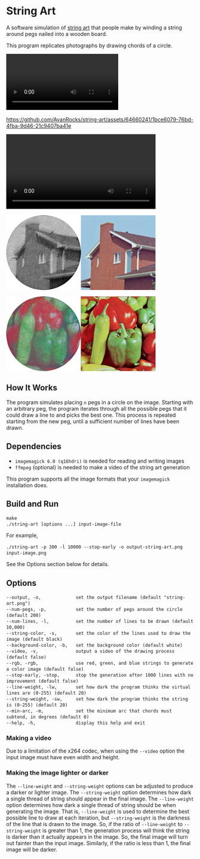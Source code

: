 # String Art

A software simulation of [string art](https://www.youtube.com/watch?v=WGccIFf6MF8) that people make by winding a string around pegs nailed into a wooden board.

This program replicates photographs by drawing chords of a circle.

![a video demonstration of the string art program](sample-images/face/face-comparison.mp4)

https://github.com/AvanRocks/string-art/assets/64660241/1bce6079-76bd-4fba-9d46-21c9407ba41e

<video width="400" height="200" controls>
  <source src="./sample-images/face/face-comparison.mp4" type="video/mp4">
</video>

![a string art image of a house](sample-images/house/house-comparison.png)

![a string art image of some peppers](sample-images/peppers/peppers-comparison.png)

## How It Works

The program simulates placing `n` pegs in a circle on the image.
Starting with an arbitrary peg, the program iterates through all the possible pegs that it could draw a line to and picks the best one.
This process is repeated starting from the new peg, until a sufficient number of lines have been drawn.

## Dependencies
- `imagemagick 6.0 (q16hdri)` is needed for reading and writing images
- `ffmpeg` (optional) is needed to make a video of the string art generation

This program supports all the image formats that your `imagemagick` installation does.

## Build and Run
```
make
./string-art [options ...] input-image-file
```
For example,
```
./string-art -p 300 -l 10000 --stop-early -o output-string-art.png input-image.png 
```
See the Options section below for details.

## Options
```
--output, -o,             set the output filename (default "string-art.png")
--num-pegs, -p,           set the number of pegs around the circle (default 200)
--num-lines, -l,          set the number of lines to be drawn (default 10,000)
--string-color, -s,       set the color of the lines used to draw the image (default black)
--background-color, -b,   set the background color (default white)
--video, -v,              output a video of the drawing process (default false)
--rgb, -rgb,              use red, green, and blue strings to generate a color image (default false)
--stop-early, -stop,      stop the generation after 1000 lines with no improvement (default false)
--line-weight, -lw,       set how dark the program thinks the virtual lines are (0-255) (default 20)
--string-weight, -sw,     set how dark the program thinks the string is (0-255) (default 20)
--min-arc, -m,            set the minimum arc that chords must subtend, in degrees (default 0)
--help, -h,               display this help and exit
```

### Making a video
Due to a limitation of the x264 codec, when using the `--video` option the input image must have even width and height.

### Making the image lighter or darker
The `--line-weight` and `--string-weight` options can be adjusted to produce a darker or lighter image.
The `--string-weight` option determines how dark a single thread of string should appear in the final image.
The `--line-weight` option determines how dark a single thread of string should be when generating the image.
That is, `--line-weight` is used to determine the best possible line to draw at each iteration, but `--string-weight` is the darkness of the line that is drawn to the image.
So, if the ratio of `--line-weight` to `--string-weight` is greater than 1, the generation process will think the string is darker than it actually appears in the image. 
So, the final image will turn out fainter than the input image.
Similarly, if the ratio is less than 1, the final image will be darker.
